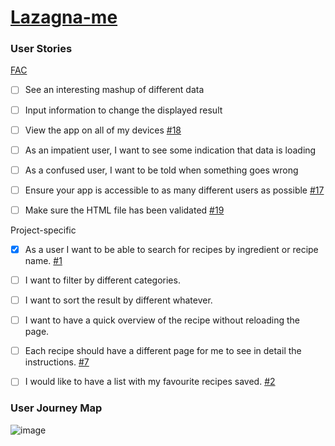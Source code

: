 # [Lazagna-me](https://fac25.github.io/Week2-HTTP-Patrick-Manoela/)

### User Stories

[FAC](https://learn.foundersandcoders.com/course/syllabus/pre-apprenticeship/http/project/)
- [ ] See an interesting mashup of different data 
- [ ] Input information to change the displayed result
- [ ] View the app on all of my devices [#18][i18]
- [ ] As an impatient user, I want to see some indication that data is loading
- [ ] As a confused user, I want to be told when something goes wrong
- [ ] Ensure your app is accessible to as many different users as possible [#17][i17]
- [ ] Make sure the HTML file has been validated [#19][i19]


Project-specific
- [x] As a user I want to be able to search for recipes by ingredient or recipe name. [#1][i1]
- [ ] I want to filter by different categories.
- [ ] I want to sort the result by different whatever.
- [ ] I want to have a quick overview of the recipe without reloading the page.
- [ ] Each recipe should have a different page for me to see in detail the instructions. [#7][i7]
- [ ] I would like to have a list with my favourite recipes saved. [#2][i2]



### User Journey Map

![image](https://user-images.githubusercontent.com/53922624/173671284-c7fde95d-92c9-404d-9b02-80df14d010c6.png)


<!-- Issue references -->
[i1]: https://github.com/fac25/Week2-HTTP-Patrick-Manoela/pull/1
[i2]: https://github.com/fac25/Week2-HTTP-Patrick-Manoela/issues/2
[i7]: https://github.com/fac25/Week2-HTTP-Patrick-Manoela/issues/7
[i17]: https://github.com/fac25/Week2-HTTP-Patrick-Manoela/issues/17
[i18]: https://github.com/fac25/Week2-HTTP-Patrick-Manoela/issues/18
[i19]: https://github.com/fac25/Week2-HTTP-Patrick-Manoela/issues/19
